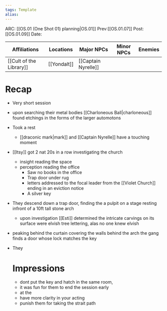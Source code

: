 ```yaml
---
tags: Template
alias:
---
```

ARC: [[OS.01 (One Shot 01) planning|OS.01]]
Prev:[[OS.01.07]]
Post:[[OS.01.09]]
Date:

| Affiliations | Locations | Major NPCs | Minor NPCs |  Enemies   | 
| ----------------- | ------------ | --------- | ---------- | ---------- |
|      [[Cult of the Library]]             |      [[Yondalt]]        |   [[Captain Nyrelle]]        |            |             |

   # Recap
   - Very short session
   -  upon searching their metal bodies [[Charloneous Ball|charloneous]] found etchings in the forms of the larger automotons 
   - Took a rest
	   - [[draconic mark|mark]] and [[Captain Nyrelle]] have a touching moment 
   - [[Itsy]] got 2 nat 20s in a row investigating the church
	   - insight reading the space 
	   - perception reading the office
		   - Saw no books in the office
		   - Trap door under rug
		   - letters addressed to the focal leader from the [[Violet Church]] ending in an eviction notice
		   - A silver key
- They descend down a trap door, finding the a pulpit on a stage resting infront of a 10ft tall stone arch
	- upon investigation [[Esti]] determined the intricate carvings on its surface were elvish tree lettering, alas no one knew elvish 
- peaking behind the curtain covering the walls behind the arch the gang finds a door whose lock matches the key
- They 

   # Impressions
   - dont put the key and hatch in the same room, 
   - it was fun for them to end the session early
   - at the
   - have more clarity in your acting
   - punish them for taking the strait path